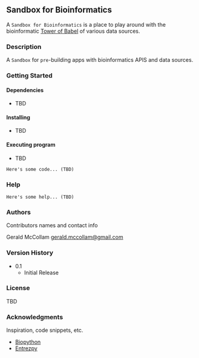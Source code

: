## Sandbox for Bioinformatics 

A `Sandbox for Bioinformatics` is a place to play around with the bioinformatic [Tower of Babel](https://en.wikipedia.org/wiki/Tower_of_Babel) of various data sources. 

### Description

A `Sandbox` for `pre`-building apps with bioinformatics APIS and data sources. 

### Getting Started

#### Dependencies

* TBD

#### Installing

* TBD

#### Executing program

* TBD
```
Here's some code... (TBD)
```

### Help

```
Here's some help... (TBD)
```

### Authors

Contributors names and contact info

Gerald McCollam
gerald.mccollam@gmail.com

### Version History

* 0.1
    * Initial Release

### License

TBD

### Acknowledgments

Inspiration, code snippets, etc.
* [Biopython](https://github.com/biopython/biopython)
* [Entrezpy](https://entrezpy.readthedocs.io/en/master/)
